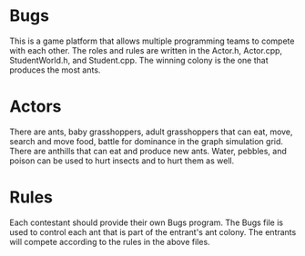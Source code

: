 # Bugs
This is a game platform that allows multiple programming teams to compete with each other. The roles and rules are written in the Actor.h, Actor.cpp, StudentWorld.h, and Student.cpp. The winning colony is the one that produces the most ants.
# Actors
There are ants, baby grasshoppers, adult grasshoppers that can eat, move, search and move food, battle for dominance in the graph simulation grid. 
There are anthills that can eat and produce new ants.
Water, pebbles, and poison can be used to hurt insects and to hurt them as well.
# Rules
Each contestant should provide their own Bugs program. The Bugs file is used to control each ant that is part of the entrant's ant colony. The entrants will compete according to the rules in the above files.
